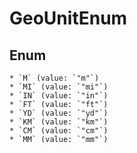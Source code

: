 # GeoUnitEnum

## Enum

    * `M` (value: `"m"`)
    * `MI` (value: `"mi"`)
    * `IN` (value: `"in"`)
    * `FT` (value: `"ft"`)
    * `YD` (value: `"yd"`)
    * `KM` (value: `"km"`)
    * `CM` (value: `"cm"`)
    * `MM` (value: `"mm"`)
